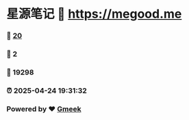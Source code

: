 # 星源笔记 :link: https://megood.me 
### :page_facing_up: [20](https://megood.me/tag.html) 
### :speech_balloon: 2 
### :hibiscus: 19298 
### :alarm_clock: 2025-04-24 19:31:32 
### Powered by :heart: [Gmeek](https://github.com/Meekdai/Gmeek)
